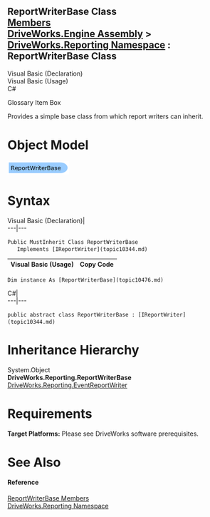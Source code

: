 ReportWriterBase Class   
[Members](topic10477.md)   
[DriveWorks.Engine Assembly](topic2156.md) > [DriveWorks.Reporting Namespace](topic10334.md) : ReportWriterBase Class  
---  
  
Visual Basic (Declaration)    
Visual Basic (Usage)    
C# 

Glossary Item Box

Provides a simple base class from which report writers can inherit. 

# Object Model

![](dotnetdiagramimages/image528.png)

# Syntax

Visual Basic (Declaration)|   
---|---  
      
    
    Public MustInherit Class ReportWriterBase 
       Implements [IReportWriter](topic10344.md)   
  
Visual Basic (Usage)| Copy Code  
---|---  
      
    
    Dim instance As [ReportWriterBase](topic10476.md)  
  
C#|   
---|---  
      
    
    public abstract class ReportWriterBase : [IReportWriter](topic10344.md)    
  
# Inheritance Hierarchy

System.Object  
**DriveWorks.Reporting.ReportWriterBase**  
[DriveWorks.Reporting.EventReportWriter](topic10409.md)  


# Requirements

**Target Platforms:** Please see DriveWorks software prerequisites.

# See Also

#### Reference

[ReportWriterBase Members](topic10477.md)   
[DriveWorks.Reporting Namespace](topic10334.md)


